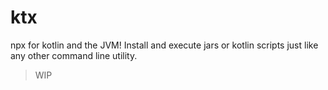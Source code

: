 # ktx

npx for kotlin and the JVM!
Install and execute jars or kotlin scripts just like any other command line utility.
> WIP
